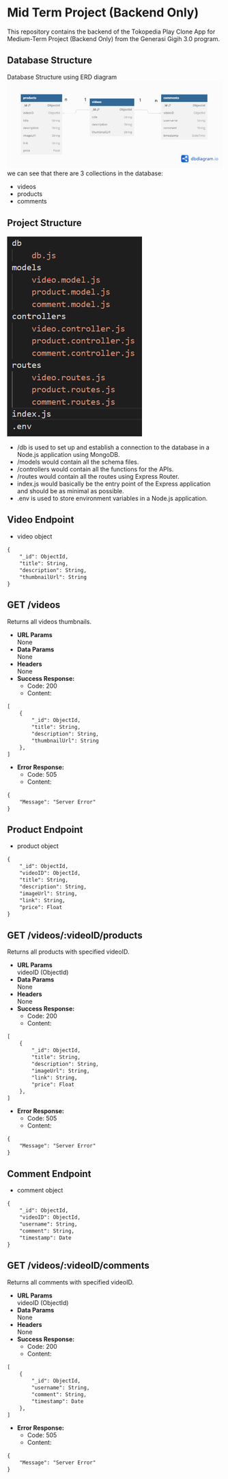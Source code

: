 # Mid Term Project (Backend Only)

This repository contains the backend of the Tokopedia Play Clone App for Medium-Term Project (Backend Only) from the Generasi Gigih 3.0 program.

## Database Structure

Database Structure using ERD diagram
![alt text](https://github.com/ddiox/gigih-midterm-project/blob/main/docs/database%20structure.png?raw=true)  
we can see that there are 3 collections in the database:

- videos
- products
- comments

## Project Structure

![alt text](https://github.com/ddiox/gigih-midterm-project/blob/main/docs/project%20structure.png?raw=true)

- /db is used to set up and establish a connection to the database in a Node.js application using MongoDB.
- /models would contain all the schema files.
- /controllers would contain all the functions for the APIs.
- /routes would contain all the routes using Express Router.
- index.js would basically be the entry point of the Express application and should be as minimal as possible.
- .env is used to store environment variables in a Node.js application.

## Video Endpoint

- video object

```
{
    "_id": ObjectId,
    "title": String,
    "description": String,
    "thumbnailUrl": String
}
```

## **GET /videos**

Returns all videos thumbnails.

- **URL Params**  
  None
- **Data Params**  
  None
- **Headers**  
  None
- **Success Response:**
  - Code: 200
  - Content:

```
[
    {
        "_id": ObjectId,
        "title": String,
        "description": String,
        "thumbnailUrl": String
    },
]
```

- **Error Response:**
  - Code: 505
  - Content:

```
{
    "Message": "Server Error"
}
```

## Product Endpoint

- product object

```
{
    "_id": ObjectId,
    "videoID": ObjectId,
    "title": String,
    "description": String,
    "imageUrl": String,
    "link": String,
    "price": Float
}
```

## **GET /videos/:videoID/products**

Returns all products with specified videoID.

- **URL Params**  
  videoID (ObjectId)
- **Data Params**  
  None
- **Headers**  
  None
- **Success Response:**
  - Code: 200
  - Content:

```
[
    {
        "_id": ObjectId,
        "title": String,
        "description": String,
        "imageUrl": String,
        "link": String,
        "price": Float
    },
]
```

- **Error Response:**
  - Code: 505
  - Content:

```
{
    "Message": "Server Error"
}
```

## Comment Endpoint

- comment object

```
{
    "_id": ObjectId,
    "videoID": ObjectId,
    "username": String,
    "comment": String,
    "timestamp": Date
}
```

## **GET /videos/:videoID/comments**

Returns all comments with specified videoID.

- **URL Params**  
  videoID (ObjectId)
- **Data Params**  
  None
- **Headers**  
  None
- **Success Response:**
  - Code: 200
  - Content:

```
[
    {
        "_id": ObjectId,
        "username": String,
        "comment": String,
        "timestamp": Date
    },
]
```

- **Error Response:**
  - Code: 505
  - Content:

```
{
    "Message": "Server Error"
}
```
